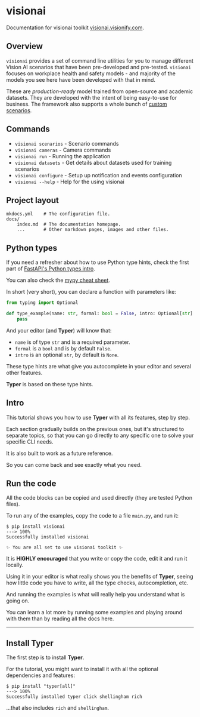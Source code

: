 # visionai

Documentation for visionai toolkit [visionai.visionify.com](https://visionai.visionify.com).

## Overview

`visionai` provides a set of command line utilities for you to manage different Vision AI scenarios that have been pre-developed and pre-tested. `visionai` focuses on workplace health and safety models - and majority of the models
you see here have been developed with that in mind.

These are *production-ready* model trained from open-source and academic datasets. They are developed with the intent
of being easy-to-use for business. The framework also supports a whole bunch of [custom scenarios](TODO/custom-scenarios.md).

## Commands

* `visionai scenarios` - Scenario commands
* `visionai cameras` - Camera commands
* `visionai run` - Running the application
* `visionai datasets` - Get details about datasets used for training scenarios
* `visionai configure` - Setup up notification and events configuration
* `visionai --help` - Help for the using visionai

## Project layout

    mkdocs.yml    # The configuration file.
    docs/
        index.md  # The documentation homepage.
        ...       # Other markdown pages, images and other files.

## Python types

If you need a refresher about how to use Python type hints, check the first part of <a href="https://fastapi.tiangolo.com/python-types/" class="external-link" target="_blank">FastAPI's Python types intro</a>.

You can also check the <a href="https://mypy.readthedocs.io/en/latest/cheat_sheet_py3.html" class="external-link" target="_blank">mypy cheat sheet</a>.

In short (very short), you can declare a function with parameters like:

```Python
from typing import Optional

def type_example(name: str, formal: bool = False, intro: Optional[str] = None):
    pass
```

And your editor (and **Typer**) will know that:

* `name` is of type `str` and is a required parameter.
* `formal` is a `bool` and is by default `False`.
* `intro` is an optional `str`, by default is `None`.

These type hints are what give you autocomplete in your editor and several other features.

**Typer** is based on these type hints.

## Intro

This tutorial shows you how to use **Typer** with all its features, step by step.

Each section gradually builds on the previous ones, but it's structured to separate topics, so that you can go directly to any specific one to solve your specific CLI needs.

It is also built to work as a future reference.

So you can come back and see exactly what you need.

## Run the code

All the code blocks can be copied and used directly (they are tested Python files).

To run any of the examples, copy the code to a file `main.py`, and run it:

<div class="termy">

```console
$ pip install visionai
---> 100%
Successfully installed visionai

✨ You are all set to use visionai toolkit ✨
```

</div>

It is **HIGHLY encouraged** that you write or copy the code, edit it and run it locally.

Using it in your editor is what really shows you the benefits of **Typer**, seeing how little code you have to write, all the type checks, autocompletion, etc.

And running the examples is what will really help you understand what is going on.

You can learn a lot more by running some examples and playing around with them than by reading all the docs here.

---

## Install **Typer**

The first step is to install **Typer**.

For the tutorial, you might want to install it with all the optional dependencies and features:

<div class="termy">

```console
$ pip install "typer[all]"
---> 100%
Successfully installed typer click shellingham rich
```

</div>

...that also includes `rich` and `shellingham`.
